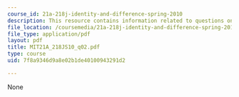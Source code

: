 ```yaml
---
course_id: 21a-218j-identity-and-difference-spring-2010
description: This resource contains information related to questions on Pascoe.
file_location: /coursemedia/21a-218j-identity-and-difference-spring-2010/7f8a9346d9a8e02b1de40100943291d2_MIT21A_218JS10_q02.pdf
file_type: application/pdf
layout: pdf
title: MIT21A_218JS10_q02.pdf
type: course
uid: 7f8a9346d9a8e02b1de40100943291d2

---
```

None